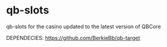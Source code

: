 # qb-slots
qb-slots for the casino updated to the latest version of QBCore

DEPENDECIES: https://github.com/BerkieBb/qb-target
